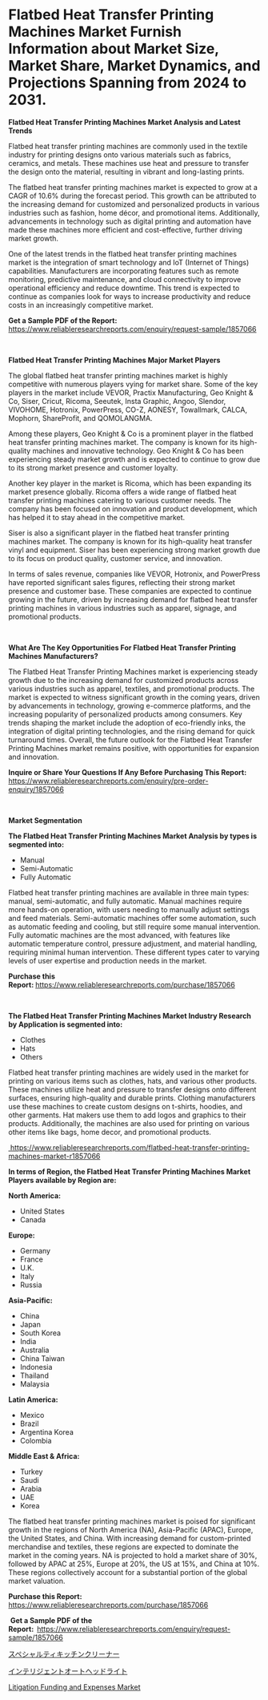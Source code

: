 <p><h1>Flatbed Heat Transfer Printing Machines Market Furnish Information about Market Size, Market Share, Market Dynamics, and Projections Spanning from 2024 to 2031.</h1></p><p><strong>Flatbed Heat Transfer Printing Machines Market Analysis and Latest Trends</strong></p>
<p><p>Flatbed heat transfer printing machines are commonly used in the textile industry for printing designs onto various materials such as fabrics, ceramics, and metals. These machines use heat and pressure to transfer the design onto the material, resulting in vibrant and long-lasting prints.</p><p>The flatbed heat transfer printing machines market is expected to grow at a CAGR of 10.6% during the forecast period. This growth can be attributed to the increasing demand for customized and personalized products in various industries such as fashion, home décor, and promotional items. Additionally, advancements in technology such as digital printing and automation have made these machines more efficient and cost-effective, further driving market growth.</p><p>One of the latest trends in the flatbed heat transfer printing machines market is the integration of smart technology and IoT (Internet of Things) capabilities. Manufacturers are incorporating features such as remote monitoring, predictive maintenance, and cloud connectivity to improve operational efficiency and reduce downtime. This trend is expected to continue as companies look for ways to increase productivity and reduce costs in an increasingly competitive market.</p></p>
<p><strong>Get a Sample PDF of the Report:&nbsp;</strong> <a href="https://www.reliableresearchreports.com/enquiry/request-sample/1857066">https://www.reliableresearchreports.com/enquiry/request-sample/1857066</a></p>
<p>&nbsp;</p>
<p><strong>Flatbed Heat Transfer Printing Machines Major Market Players</strong></p>
<p><p>The global flatbed heat transfer printing machines market is highly competitive with numerous players vying for market share. Some of the key players in the market include VEVOR, Practix Manufacturing, Geo Knight & Co, Siser, Cricut, Ricoma, Seeutek, Insta Graphic, Angoo, Slendor, VIVOHOME, Hotronix, PowerPress, CO-Z, AONESY, Towallmark, CALCA, Mophorn, ShareProfit, and QOMOLANGMA.</p><p>Among these players, Geo Knight & Co is a prominent player in the flatbed heat transfer printing machines market. The company is known for its high-quality machines and innovative technology. Geo Knight & Co has been experiencing steady market growth and is expected to continue to grow due to its strong market presence and customer loyalty.</p><p>Another key player in the market is Ricoma, which has been expanding its market presence globally. Ricoma offers a wide range of flatbed heat transfer printing machines catering to various customer needs. The company has been focused on innovation and product development, which has helped it to stay ahead in the competitive market.</p><p>Siser is also a significant player in the flatbed heat transfer printing machines market. The company is known for its high-quality heat transfer vinyl and equipment. Siser has been experiencing strong market growth due to its focus on product quality, customer service, and innovation.</p><p>In terms of sales revenue, companies like VEVOR, Hotronix, and PowerPress have reported significant sales figures, reflecting their strong market presence and customer base. These companies are expected to continue growing in the future, driven by increasing demand for flatbed heat transfer printing machines in various industries such as apparel, signage, and promotional products.</p></p>
<p>&nbsp;</p>
<p><strong>What Are The Key Opportunities For Flatbed Heat Transfer Printing Machines Manufacturers?</strong></p>
<p><p>The Flatbed Heat Transfer Printing Machines market is experiencing steady growth due to the increasing demand for customized products across various industries such as apparel, textiles, and promotional products. The market is expected to witness significant growth in the coming years, driven by advancements in technology, growing e-commerce platforms, and the increasing popularity of personalized products among consumers. Key trends shaping the market include the adoption of eco-friendly inks, the integration of digital printing technologies, and the rising demand for quick turnaround times. Overall, the future outlook for the Flatbed Heat Transfer Printing Machines market remains positive, with opportunities for expansion and innovation.</p></p>
<p><strong>Inquire or Share Your Questions If Any Before Purchasing This Report:</strong> <a href="https://www.reliableresearchreports.com/enquiry/pre-order-enquiry/1857066">https://www.reliableresearchreports.com/enquiry/pre-order-enquiry/1857066</a></p>
<p>&nbsp;</p>
<p><strong>Market Segmentation</strong></p>
<p><strong>The Flatbed Heat Transfer Printing Machines Market Analysis by types is segmented into:</strong></p>
<p><ul><li>Manual</li><li>Semi-Automatic</li><li>Fully Automatic</li></ul></p>
<p><p>Flatbed heat transfer printing machines are available in three main types: manual, semi-automatic, and fully automatic. Manual machines require more hands-on operation, with users needing to manually adjust settings and feed materials. Semi-automatic machines offer some automation, such as automatic feeding and cooling, but still require some manual intervention. Fully automatic machines are the most advanced, with features like automatic temperature control, pressure adjustment, and material handling, requiring minimal human intervention. These different types cater to varying levels of user expertise and production needs in the market.</p></p>
<p><strong>Purchase this Report:&nbsp;</strong><a href="https://www.reliableresearchreports.com/purchase/1857066">https://www.reliableresearchreports.com/purchase/1857066</a></p>
<p>&nbsp;</p>
<p><strong>The Flatbed Heat Transfer Printing Machines Market Industry Research by Application is segmented into:</strong></p>
<p><ul><li>Clothes</li><li>Hats</li><li>Others</li></ul></p>
<p><p>Flatbed heat transfer printing machines are widely used in the market for printing on various items such as clothes, hats, and various other products. These machines utilize heat and pressure to transfer designs onto different surfaces, ensuring high-quality and durable prints. Clothing manufacturers use these machines to create custom designs on t-shirts, hoodies, and other garments. Hat makers use them to add logos and graphics to their products. Additionally, the machines are also used for printing on various other items like bags, home decor, and promotional products.</p></p>
<p><a href="https://www.reliableresearchreports.com/flatbed-heat-transfer-printing-machines-market-r1857066">&nbsp;https://www.reliableresearchreports.com/flatbed-heat-transfer-printing-machines-market-r1857066</a></p>
<p><strong>In terms of Region, the Flatbed Heat Transfer Printing Machines Market Players available by Region are:</strong></p>
<p>
    <p> <strong> North America: </strong>
        <ul>
            <li>United States</li>
            <li>Canada</li>
        </ul>
        </p> 
    <p> <strong> Europe: </strong>
        <ul>
            <li>Germany</li>
            <li>France</li>
            <li>U.K.</li>
            <li>Italy</li>
            <li>Russia</li>
        </ul>
        </p> 
    <p> <strong> Asia-Pacific: </strong>
        <ul>
            <li>China</li>
            <li>Japan</li>
            <li>South Korea</li>
            <li>India</li>
            <li>Australia</li>
            <li>China Taiwan</li>
            <li>Indonesia</li>
            <li>Thailand</li>
            <li>Malaysia</li>
        </ul>
        </p> 
    <p> <strong> Latin America: </strong>
        <ul>
            <li>Mexico</li>
            <li>Brazil</li>
            <li>Argentina Korea</li>
            <li>Colombia</li>
        </ul>
        </p> 
    <p> <strong> Middle East & Africa: </strong>
        <ul>
            <li>Turkey</li>
            <li>Saudi</li>
            <li>Arabia</li>
            <li>UAE</li>
            <li>Korea</li>
        </ul>
    </p>
    </p>
<p><p>The flatbed heat transfer printing machines market is poised for significant growth in the regions of North America (NA), Asia-Pacific (APAC), Europe, the United States, and China. With increasing demand for custom-printed merchandise and textiles, these regions are expected to dominate the market in the coming years. NA is projected to hold a market share of 30%, followed by APAC at 25%, Europe at 20%, the US at 15%, and China at 10%. These regions collectively account for a substantial portion of the global market valuation.</p></p>
<p><strong>Purchase this Report: </strong><a href="https://www.reliableresearchreports.com/purchase/1857066">https://www.reliableresearchreports.com/purchase/1857066</a></p>
<p>&nbsp;<strong>Get a Sample PDF of the Report:&nbsp;&nbsp;</strong><a href="https://www.reliableresearchreports.com/enquiry/request-sample/1857066">https://www.reliableresearchreports.com/enquiry/request-sample/1857066</a></p>
<p><strong></strong></p>
<p><p><a href="https://medium.com/@pedrogers56456/%E5%B0%82%E9%96%80%E3%82%AD%E3%83%83%E3%83%81%E3%83%B3%E3%82%AF%E3%83%AA%E3%83%BC%E3%83%8A%E3%83%BC%E5%B8%82%E5%A0%B4%E5%B1%95%E6%9C%9B-%E6%A5%AD%E7%95%8C%E6%A6%82%E8%A6%81%E3%81%A8%E4%BA%88%E6%B8%AC-2024%E5%B9%B4%E3%81%8B%E3%82%892031%E5%B9%B4-0f9f9db76501">スペシャルティキッチンクリーナー</a></p><p><a href="https://medium.com/@sebastianhodges1/%E3%82%A4%E3%83%B3%E3%83%86%E3%83%AA%E3%82%B8%E3%82%A7%E3%83%B3%E3%83%88%E3%82%AA%E3%83%BC%E3%83%88%E3%83%98%E3%83%83%E3%83%89%E3%83%A9%E3%82%A4%E3%83%88%E5%B8%82%E5%A0%B4%E3%81%AE%E5%88%86%E6%9E%90-%E3%82%B0%E3%83%AD%E3%83%BC%E3%83%90%E3%83%AB%E7%94%A3%E6%A5%AD%E3%81%AE%E8%A6%8B%E9%80%9A%E3%81%97%E3%81%A8%E4%BA%88%E6%B8%AC-2024%E5%B9%B4%E3%81%8B%E3%82%892031%E5%B9%B4-d5be156d54dd">インテリジェントオートヘッドライト</a></p><p><a href="https://view.publitas.com/reportprime-1/analyzing-litigation-funding-and-expenses-market-dynamics-and-growth-drivers-and-forecasted-for-period-from-2024-to-2031/">Litigation Funding and Expenses Market</a></p></p>